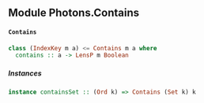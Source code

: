 ## Module Photons.Contains

#### `Contains`

``` purescript
class (IndexKey m a) <= Contains m a where
  contains :: a -> LensP m Boolean
```

##### Instances
``` purescript
instance containsSet :: (Ord k) => Contains (Set k) k
```


